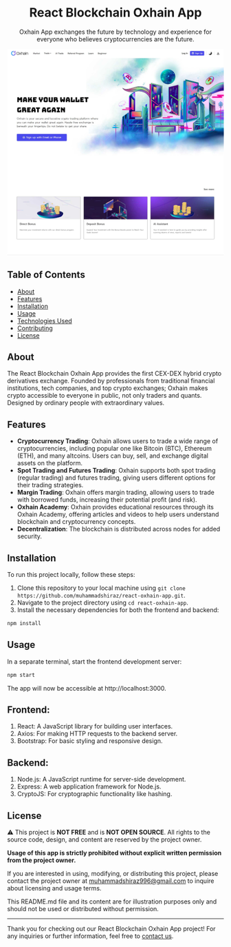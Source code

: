 <h1 align='center'>React Blockchain Oxhain App</h1>

<p align="center">Oxhain App exchanges the future by technology and experience for everyone who believes cryptocurrencies are the future.</p>

<p align='center'><img src="screenshot.jpg" alt="React Blockchain Oxhain App" align='center'/></p>

## Table of Contents

- [About](#about)
- [Features](#features)
- [Installation](#installation)
- [Usage](#usage)
- [Technologies Used](#technologies-used)
- [Contributing](#contributing)
- [License](#license)

## About

The React Blockchain Oxhain App provides the first CEX-DEX hybrid crypto derivatives exchange. Founded by professionals from traditional financial institutions, tech companies, and top crypto exchanges; Oxhain makes crypto accessible to everyone in public, not only traders and quants. Designed by ordinary people with extraordinary values.

## Features

- **Cryptocurrency Trading**: Oxhain allows users to trade a wide range of cryptocurrencies, including popular one like Bitcoin (BTC), Ethereum (ETH), and many altcoins. Users can buy, sell, and exchange digital assets on the platform.
- **Spot Trading and Futures Trading**: Oxhain supports both spot trading (regular trading) and futures trading, giving users different options for their trading strategies.
- **Margin Trading**: Oxhain offers margin trading, allowing users to trade with borrowed funds, increasing their potential profit (and risk).
- **Oxhain Academy**: Oxhain provides educational resources through its Oxhain Academy, offering articles and videos to help users understand blockchain and cryptocurrency concepts.
- **Decentralization**: The blockchain is distributed across nodes for added security.

## Installation

To run this project locally, follow these steps:

1. Clone this repository to your local machine using `git clone https://github.com/muhammadshiraz/react-oxhain-app.git`.
2. Navigate to the project directory using `cd react-oxhain-app`.
3. Install the necessary dependencies for both the frontend and backend:

```bash
npm install
```

## Usage

In a separate terminal, start the frontend development server:

```bash
npm start
```

The app will now be accessible at http://localhost:3000.

## Frontend:

1. React: A JavaScript library for building user interfaces.
2. Axios: For making HTTP requests to the backend server.
3. Bootstrap: For basic styling and responsive design.

## Backend:

1. Node.js: A JavaScript runtime for server-side development.
2. Express: A web application framework for Node.js.
3. CryptoJS: For cryptographic functionality like hashing.

## License

⚠️ This project is **NOT FREE** and is **NOT OPEN SOURCE**. All rights to the source code, design, and content are reserved by the project owner.

**Usage of this app is strictly prohibited without explicit written permission from the project owner.**

If you are interested in using, modifying, or distributing this project, please contact the project owner at muhammadshiraz996@gmail.com to inquire about licensing and usage terms.

This README.md file and its content are for illustration purposes only and should not be used or distributed without permission.

---

Thank you for checking out our React Blockchain Oxhain App project! For any inquiries or further information, feel free to [contact us](mailto:muhammadshiraz996@gmail.com).
